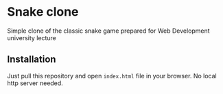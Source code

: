 # Snake clone
Simple clone of the classic snake game prepared for Web Development university lecture

## Installation
Just pull this repository and open `index.html` file in your browser. 
No local http server needed.
